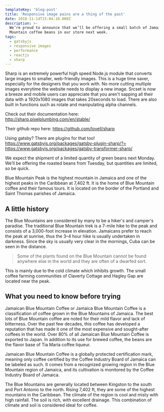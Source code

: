 ```yaml
---
templateKey: 'blog-post'
title: 'Responsive image pains are a thing of the past'
date: 2018-11-14T15:04:10.000Z
description: >-
  We’re proud to announce that we’ll be offering a small batch of Jamaica Blue
  Mountain coffee beans in our store next week.
tags:
  - gatsbyjs
  - responsive images
  - performance
  - reactjs
  - sharp
---
```


Sharp is an extremely powerful high speed Node.js module that converts large images to smaller, web-friendly images. This is a huge time saver, especially for the designers that you work with. No more cutting multiple images everytime the website needs to display a new image. Srcset is now a breeze and mobile users can appreciate that you aren't sapping all their data with a 1920x1080 images that takes 20seconds to load. There are also built in functions such as rotate and manipulating alpha channels.

Check out their documentation here:
http://sharp.pixelplumbing.com/en/stable/

Their github repo here: https://github.com/lovell/sharp

Using gatsby? There are plugins for that too!
https://www.gatsbyjs.org/packages/gatsby-plugin-sharp/?=
https://www.gatsbyjs.org/packages/gatsby-transformer-sharp/


We expect the shipment of a limited quantity of green beans next Monday. We’ll be offering the roasted beans from Tuesday, but quantities are limited, so be quick.

Blue Mountain Peak is the highest mountain in Jamaica and one of the highest peaks in the Caribbean at 7,402 ft. It is the home of Blue Mountain coffee and their famous tours. It is located on the border of the Portland and Saint Thomas parishes of Jamaica.

## A little history

The Blue Mountains are considered by many to be a hiker's and camper's paradise. The traditional Blue Mountain trek is a 7-mile hike to the peak and consists of a 3,000-foot increase in elevation. Jamaicans prefer to reach the peak at sunrise, thus the 3–4 hour hike is usually undertaken in darkness. Since the sky is usually very clear in the mornings, Cuba can be seen in the distance.

>Some of the plants found on the Blue Mountain cannot be found anywhere else in the world and they are often of a dwarfed sort.

This is mainly due to the cold climate which inhibits growth. The small coffee farming communities of Claverty Cottage and Hagley Gap are located near the peak.

## What you need to know before trying

Jamaican Blue Mountain Coffee or Jamaica Blue Mountain Coffee is a classification of coffee grown in the Blue Mountains of Jamaica. The best lots of Blue Mountain coffee are noted for their mild flavor and lack of bitterness. Over the past few decades, this coffee has developed a reputation that has made it one of the most expensive and sought-after coffees in the world. Over 80% of all Jamaican Blue Mountain Coffee is exported to Japan. In addition to its use for brewed coffee, the beans are the flavor base of Tia Maria coffee liqueur.

Jamaican Blue Mountain Coffee is a globally protected certification mark, meaning only coffee certified by the Coffee Industry Board of Jamaica can be labeled as such. It comes from a recognized growing region in the Blue Mountain region of Jamaica, and its cultivation is monitored by the Coffee Industry Board of Jamaica.

The Blue Mountains are generally located between Kingston to the south and Port Antonio to the north. Rising 7,402 ft, they are some of the highest mountains in the Caribbean. The climate of the region is cool and misty with high rainfall. The soil is rich, with excellent drainage. This combination of climate and soil is considered ideal for coffee.
